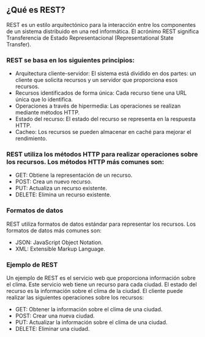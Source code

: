 ## ¿Qué es REST?

REST es un estilo arquitectónico para la interacción entre los componentes de un sistema distribuido en una red informática. El acrónimo REST significa Transferencia de Estado Representacional (Representational State Transfer).

### REST se basa en los siguientes principios:

- Arquitectura cliente-servidor: El sistema está dividido en dos partes: un cliente que solicita recursos y un servidor que proporciona esos recursos.
- Recursos identificados de forma única: Cada recurso tiene una URL única que lo identifica.
- Operaciones a través de hipermedia: Las operaciones se realizan mediante métodos HTTP.
- Estado del recurso: El estado del recurso se representa en la respuesta HTTP.
- Cacheo: Los recursos se pueden almacenar en caché para mejorar el rendimiento.

### REST utiliza los métodos HTTP para realizar operaciones sobre los recursos. Los métodos HTTP más comunes son:

- GET: Obtiene la representación de un recurso.
- POST: Crea un nuevo recurso.
- PUT: Actualiza un recurso existente.
- DELETE: Elimina un recurso existente.

### Formatos de datos

REST utiliza formatos de datos estándar para representar los recursos. Los formatos de datos más comunes son:

- JSON: JavaScript Object Notation.
- XML: Extensible Markup Language.

### Ejemplo de REST

Un ejemplo de REST es el servicio web que proporciona información sobre el clima. Este servicio web tiene un recurso para cada ciudad. El estado del recurso es la información sobre el clima de la ciudad. El cliente puede realizar las siguientes operaciones sobre los recursos:

- GET: Obtener la información sobre el clima de una ciudad.
- POST: Crear una nueva ciudad.
- PUT: Actualizar la información sobre el clima de una ciudad.
- DELETE: Eliminar una ciudad.